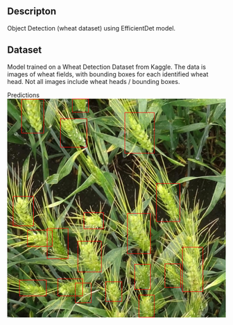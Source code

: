 ## Descripton
Object Detection (wheat dataset) using EfficientDet model.

## Dataset
Model trained on a Wheat Detection Dataset from Kaggle. The data is images of wheat fields, with bounding boxes for each identified wheat head. Not all images include wheat heads / bounding boxes.

Predictions
![alt text](https://github.com/ArturYasnov/Code/blob/main/%5BDet%5D%20EfficientDet%20Wheat-Detection/data/predict/sample.png?raw=true)


